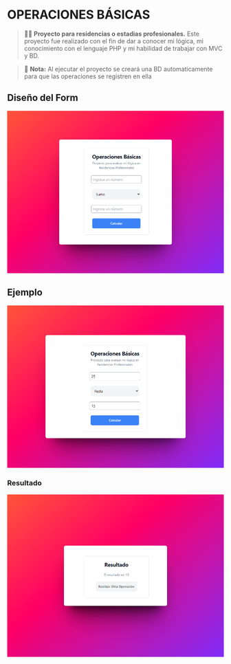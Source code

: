 # OPERACIONES BÁSICAS
> 👨‍💻 **Proyecto para residencias o estadias profesionales.** Este proyecto fue realizado con el fin de dar a conocer mi lógica, mi conocimiento con el lenguaje PHP y mi habilidad de trabajar con MVC y BD.

> 📢 **Nota:** Al ejecutar el proyecto se creará una BD automaticamente para que las operaciones se registren en ella

## Diseño del Form
![just-the-basics](imgs/OperacionesBasicas.png)

## Ejemplo
![just-the-basics](imgs/exmaple.png)

### Resultado
![just-the-basics](imgs/resul.png)